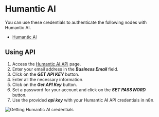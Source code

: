 # Humantic AI

You can use these credentials to authenticate the following nodes with Humantic AI.

- [Humantic AI](/integrations/nodes/n8n-nodes-base.humanticAi/)

## Using API

1. Access the [Humantic AI API](https://api.humantic.ai/) page.
2. Enter your email address in the ***Business Email*** field.
3. Click on the ***GET API KEY*** button.
4. Enter all the necessary information.
5. Click on the ***Get API Key*** button.
6. Set a password for your account and click on the ***SET PASSWORD*** button.
7. Use the provided ***api key*** with your Humantic AI API credentials in n8n.

![Getting Humantic AI credentials](/_images/integrations/credentials/humanticai/using-api-key.gif)
